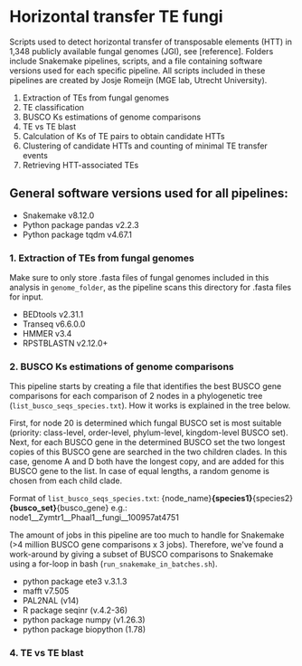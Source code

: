 # Horizontal transfer TE fungi
Scripts used to detect horizontal transfer of transposable elements (HTT) in 1,348 publicly available fungal genomes (JGI), see [reference]. Folders include Snakemake pipelines, scripts, and a file containing software versions used for each specific pipeline. All scripts included in these pipelines are created by Josje Romeijn (MGE lab, Utrecht University). 

1. Extraction of TEs from fungal genomes 
2. TE classification 
3. BUSCO Ks estimations of genome comparisons
4. TE vs TE blast
5. Calculation of Ks of TE pairs to obtain candidate HTTs 
6. Clustering of candidate HTTs and counting of minimal TE transfer events 
7. Retrieving HTT-associated TEs

## General software versions used for all pipelines: 
- Snakemake v8.12.0
- Python package pandas v2.2.3
- Python package tqdm v4.67.1

### 1. Extraction of TEs from fungal genomes
Make sure to only store .fasta files of fungal genomes included in this analysis in `genome_folder`, as the pipeline scans this directory for .fasta files for input. 
- BEDtools v2.31.1
- Transeq v6.6.0.0
- HMMER v3.4
- RPSTBLASTN v2.12.0+

### 2. BUSCO Ks estimations of genome comparisons
This pipeline starts by creating a file that identifies the best BUSCO gene comparisons for each comparison of 2 nodes in a phylogenetic tree (`list_busco_seqs_species.txt`). How it works is explained in the tree below. 

First, for node 20 is determined which fungal BUSCO set is most suitable (priority: class-level, order-level, phylum-level, kingdom-level BUSCO set). Next, for each BUSCO gene in the determined BUSCO set the two longest copies of this BUSCO gene are searched in the two children clades. In this case, genome A and D both have the longest copy, and are added for this BUSCO gene to the list. In case of equal lengths, a random genome is chosen from each child clade.

Format of `list_busco_seqs_species.txt`:
{node_name}__{species1}__{species2}__{busco_set}__{busco_gene}
e.g.:
node1__Zymtr1__Phaal1__fungi__100957at4751

The amount of jobs in this pipeline are too much to handle for Snakemake (>4 million BUSCO gene comparisons x 3 jobs). Therefore, we've found a work-around by giving a subset of BUSCO comparisons to Snakemake using a for-loop in bash (`run_snakemake_in_batches.sh`). 
- python package ete3 v.3.1.3
- mafft v7.505
- PAL2NAL (v14)
- R package seqinr (v.4.2-36)
- python package numpy (v1.26.3)
- python package biopython (1.78)

### 4. TE vs TE blast
